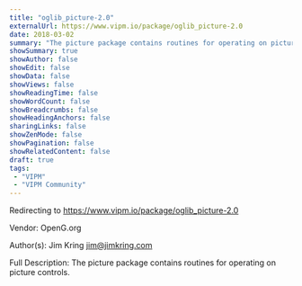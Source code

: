 ```yaml
---
title: "oglib_picture-2.0"
externalUrl: https://www.vipm.io/package/oglib_picture-2.0
date: 2018-03-02
summary: "The picture package contains routines for operating on picture controls."
showSummary: true
showAuthor: false
showEdit: false
showData: false
showViews: false
showReadingTime: false
showWordCount: false
showBreadcrumbs: false
showHeadingAnchors: false
sharingLinks: false
showZenMode: false
showPagination: false
showRelatedContent: false
draft: true
tags:
 - "VIPM"
 - "VIPM Community"
---
```


Redirecting to https://www.vipm.io/package/oglib_picture-2.0

Vendor: OpenG.org

Author(s): Jim Kring <jim@jimkring.com>
 
Full Description:
The picture package contains routines for operating on picture controls.